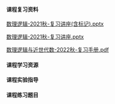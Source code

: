 <!-- tabs:start -->
#### **课程复习资料**

[数理逻辑-2021秋-复习讲座(含标记).pptx](https://raw.gitmirror.com/HIT-OpenCS/CS_Courses/main/公共课程/数理逻辑与近世代数/课程复习资料/数理逻辑-2021秋-复习讲座(含标记).pptx)

[数理逻辑-2021秋-复习讲座.pptx](https://raw.gitmirror.com/HIT-OpenCS/CS_Courses/main/公共课程/数理逻辑与近世代数/课程复习资料/数理逻辑-2021秋-复习讲座.pptx)

[数理逻辑与近世代数-2022秋-复习手册.pdf](https://raw.gitmirror.com/HIT-OpenCS/CS_Courses/main/公共课程/数理逻辑与近世代数/课程复习资料/数理逻辑与近世代数-2022秋-复习手册.pdf)

#### **课程学习资源**

#### **课程实验指导**

#### **课程练习题目**

<!-- tabs:end -->